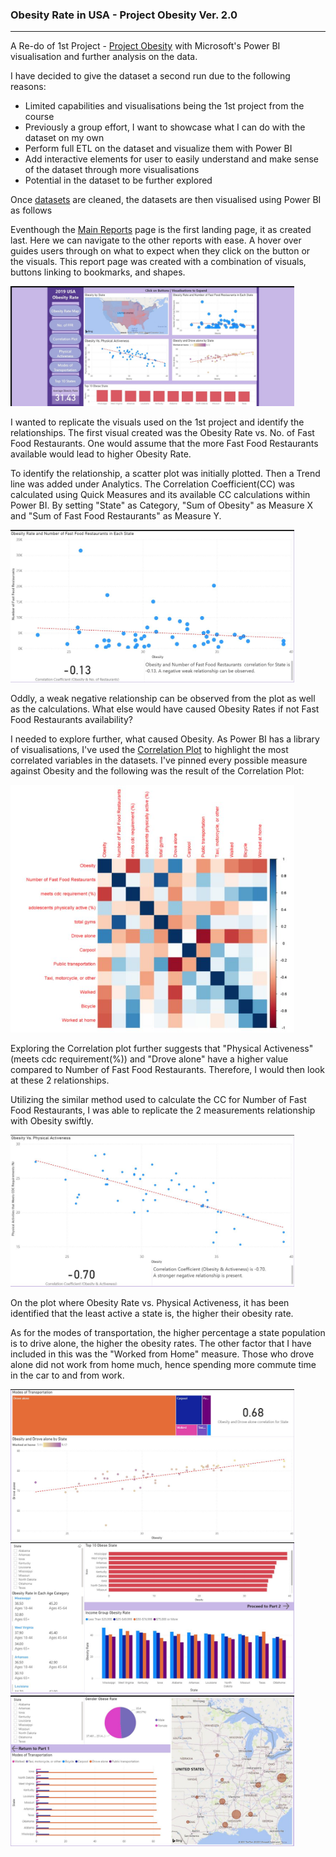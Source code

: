 <h3>Obesity Rate in USA - Project Obesity Ver. 2.0</h3>
<hr>

<p>A Re-do of 1st Project - <a href= "https://github.com/foofx88/Project_Obesity">Project Obesity</a> with Microsoft's Power BI visualisation and further analysis on the data.</p>
<p>I have decided to give the dataset a second run due to the following reasons:</p>
<ul>
  <li>Limited capabilities and visualisations being the 1st project from the course</li>
  <li>Previously a group effort, I want to showcase what I can do with the dataset on my own</li>
  <li>Perform full ETL on the dataset and visualize them with Power BI</li> 
  <li>Add interactive elements for user to easily understand and make sense of the dataset through more visualisations</li> 
  <li>Potential in the dataset to be further explored</li>
</ul>

<p>Once <a href="https://github.com/foofx88/ObesityRate-USA/tree/main/datasets/cleaned">datasets</a> are cleaned, the datasets are then visualised using Power BI as follows</p>
<p>Eventhough the <a href="https://foofx88.github.io/ObesityRate-USA/">Main Reports</a> page is the first landing page, it as created last. Here we can navigate to the other reports with ease. A hover over guides users through on what to expect when they click on the button or the visuals. This report page was created with a combination of visuals, buttons linking to bookmarks, and shapes.</p>
<img src="assets/snips/main.JPG" width="90%">
<p>I wanted to replicate the visuals used on the 1st project and identify the relationships. The first visual created was the Obesity Rate vs. No. of Fast Food Restaurants.
One would assume that the more Fast Food Restaurants available would lead to higher Obesity Rate. </p>

<p>To identify the relationship, a scatter plot was initially plotted. Then a Trend line was added under Analytics. The Correlation Coefficient(CC) was calculated using Quick Measures and its available CC calculations within Power BI. By setting "State" as Category, "Sum of Obesity" as Measure X and "Sum of Fast Food Restaurants" as Measure Y. </p>
<img src="assets/snips/ffs.JPG" width="90%">
<p>Oddly, a weak negative relationship can be observed from the plot as well as the calculations. What else would have caused Obesity Rates if not Fast Food Restaurants availability?</p>

<p>I needed to explore further, what caused Obesity. As Power BI has a library of visualisations, I've used the <a href="https://appsource.microsoft.com/en-us/product/power-bi-visuals/WA104380814?src=office&tab=Overview">Correlation Plot</a> to highlight the most correlated variables in the datasets. I've pinned every possible measure against Obesity and the following was the result of the Correlation Plot:</p>
<img src="assets/snips/corplot.JPG" width="90%">
<p>Exploring the Correlation plot further suggests that "Physical Activeness" (meets cdc requirement(%)) and "Drove alone" have a higher value compared to Number of Fast Food Restaurants. Therefore, I would then look at these 2 relationships.</p>

<p>Utilizing the similar method used to calculate the CC for Number of Fast Food Restaurants, I was able to replicate the 2 measurements relationship with Obesity swiftly.</p>
<img src="assets/snips/activeness.JPG" width="90%">
<p>On the plot where Obesity Rate vs. Physical Activeness, it has been identified that the least active a state is, the higher their obesity rate.</p>
<p>As for the modes of transportation, the higher percentage a state population is to drive alone, the higher the obesity rates. The other factor that I have included in this was the "Worked from Home" measure. Those who drove alone did not work from home much, hence spending more commute time in the car to and from work.  </p>
<img src="assets/snips/transport.JPG" width="90%">


<img src="assets/snips/top10p1.JPG" width="90%">
<img src="assets/snips/top10p2.JPG" width="90%">
